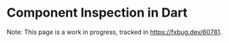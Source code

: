 # Component Inspection in Dart

Note: This page is a work in progress, tracked in https://fxbug.dev/60781.
